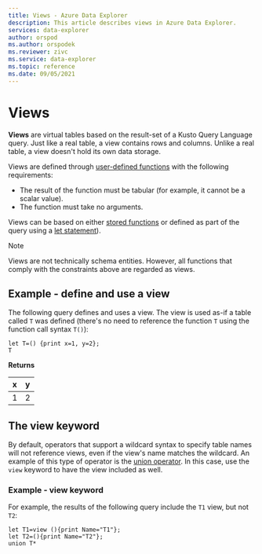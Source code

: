 ```yaml
---
title: Views - Azure Data Explorer
description: This article describes views in Azure Data Explorer.
services: data-explorer
author: orspod
ms.author: orspodek
ms.reviewer: zivc
ms.service: data-explorer
ms.topic: reference
ms.date: 09/05/2021
---
```

# Views

**Views** are virtual tables based on the result-set of a Kusto Query Language query.
Just like a real table, a view contains rows and columns. Unlike a real table,
a view doesn't hold its own data storage.

Views are defined through [user-defined functions](../functions/user-defined-functions.md)
with the following requirements:
* The result of the function must be tabular (for example, it cannot be a scalar value).
* The function must take no arguments.

Views can be based on either [stored functions](./stored-functions.md) or defined as part of the query using a [let statement](../letstatement.md)).

> [!NOTE]
> Views are not technically schema entities. However, all functions that comply
> with the constraints above are regarded as views.

## Example - define and use a view

The following query defines and uses a view. The view
is used as-if a table called `T` was defined (there's no need to reference the
function `T` using the function call syntax `T()`):

<!-- csl: https://help.kusto.windows.net/Samples -->
```kusto
let T=() {print x=1, y=2};
T
```

**Returns**

x |y |
--|--|
1 | 2 |

## The view keyword

By default, operators that support a wildcard syntax to specify table names will not reference views, even if the view's name matches the wildcard. An example of this type of operator is the [union operator](../unionoperator.md). In this case, use the `view` keyword to have the view
included as well.

### Example - view keyword

For example, the results of the following query include the `T1` view, but not `T2`:

<!-- csl: https://help.kusto.windows.net/Samples -->
```kusto
let T1=view (){print Name="T1"};
let T2=(){print Name="T2"};
union T*
```
